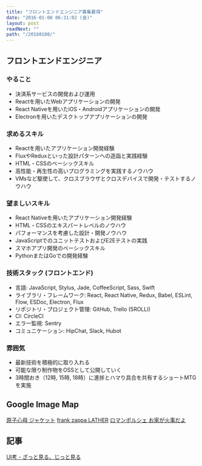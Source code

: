 ```yaml
---
title: "フロントエンドエンジニア募集要項"
date: "2016-01-08 06:31:02 (金)"
layout: post
readNext: ""
path: "/20160108/"
---
```


## フロントエンドエンジニア

### やること

- 決済系サービスの開発および運用
- Reactを用いたWebアプリケーションの開発
- React Nativeを用いたiOS・Androidアプリケーションの開発
- Electronを用いたデスクトップアプリケーションの開発

### 求めるスキル

- Reactを用いたアプリケーション開発経験
- FluxやReduxといった設計パターンへの造詣と実践経験
- HTML・CSSのベーシックスキル
- 高性能・再生性の高いプログラミングを実践するノウハウ
- VMsなど駆使して、クロスブラウザとクロスデバイスで開発・テストするノウハウ

### 望ましいスキル

- React Nativeを用いたアプリケーション開発経験
- HTML・CSSのエキスパートレベルのノウハウ
- パフォーマンスを考慮した設計・開発ノウハウ
- JavaScriptでのユニットテストおよびE2Eテストの実践
- スマホアプリ開発のベーシックスキル
- PythonまたはGoでの開発経験

### 技術スタック (フロントエンド)

- 言語: JavaScript, Stylus, Jade, CoffeeScript, Sass, Swift
- ライブラリ・フレームワーク: React, React Native, Redux, Babel, ESLint, Flow, ESDoc, Electron, Flux
- リポジトリ・プロジェクト管理: GitHub, Trello (5ROLLI)
- CI: CircleCI
- エラー監視: Sentry
- コミュニケーション: HipChat, Slack, Hubot

### 雰囲気

- 最新技術を積極的に取り入れる
- 可能な限り制作物をOSSとして公開していく
- 3時間おき（12時, 15時, 18時）に進捗とハマり具合を共有するショートMTGを実施


## Google Image Map

[原子心母 ジャケット](https://www.google.co.jp/search?biw=1363&bih=782&tbm=isch&sa=1&q=%E5%8E%9F%E5%AD%90%E5%BF%83%E6%AF%8D+%E3%82%B8%E3%83%A3%E3%82%B1%E3%83%83%E3%83%88&oq=%E5%8E%9F%E5%AD%90%E5%BF%83%E6%AF%8D+%E3%82%B8%E3%83%A3%E3%82%B1%E3%83%83%E3%83%88&gs_l=img.3..0i24.7597.8503.0.8748.9.9.0.0.0.0.169.1010.2j7.9.0....0...1.1j4.64.img..4.5.626.WmykzedIzQg)
[frank zappa LATHER](https://www.google.co.jp/search?biw=1363&bih=782&tbm=isch&sa=1&q=frank+zappa+LATHER&oq=frank+zappa+LATHER&gs_l=img.3..0i19.6585.7233.0.7488.6.6.0.0.0.0.142.551.5j1.6.0....0...1.1.64.img..1.5.461.nqex5h8QQcg)
[ロマンポルシェ お家が火事だよ](https://www.google.co.jp/search?tbm=isch&q=%E3%83%AD%E3%83%9E%E3%83%B3%E3%83%9D%E3%83%AB%E3%82%B7%E3%82%A7+%E3%81%8A%E5%AE%B6%E3%81%8C%E7%81%AB%E4%BA%8B%E3%81%A0%E3%82%88&spell=1&sa=X&ved=0ahUKEwjD4KL1p5nKAhUHGaYKHYjIA2gQvwUIGSgA&dpr=1&biw=1363&bih=782)

## 記事

[UI考 - ざっと見る、じっと見る](http://fladdict.net/blog/2016/01/zatto-jitto.html)
